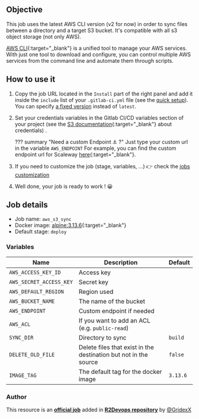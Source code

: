 ## Objective

This job uses the latest AWS CLI version (v2 for now) in order to sync files between a directory and a target S3 bucket. It's compatible with all s3 object storage (not only AWS).

[AWS CLI](https://aws.amazon.com/cli/){:target="_blank"} is a unified tool to manage your AWS services. With just one tool to download and configure, you can control multiple AWS services from the command line and automate them through scripts.

## How to use it
1. Copy the job URL located in the `Install` part of the right panel and add it inside the `include` list of your `.gitlab-ci.yml` file (see the [quick setup](/use-the-hub/#quick-setup)). You can specify [a fixed version](#changelog) instead of `latest`.
1. Set your credentials variables in the Gitlab CI/CD variables section of your project (see the [S3 documentation](https://docs.aws.amazon.com/cli/latest/userguide/cli-configure-quickstart.html){:target="_blank"} about credentials) .

    ??? summary "Need a custom Endpoint ⚓ ?"
      Just type your custom url in the variable `AWS_ENDPOINT`
      For example, you can find the custom endpoint url for Scaleway [here](https://www.scaleway.com/en/docs/storage/object/api-cli/object-storage-aws-cli/){:target="_blank"}.

1. If you need to customize the job (stage, variables, ...) 👉 check the [jobs
   customization](/use-the-hub/#jobs-customization)
1. Well done, your job is ready to work ! 😀

## Job details
* Job name: `aws_s3_sync`
* Docker image: [alpine:3.13.6](https://hub.docker.com/_/alpinei){:target="_blank"}
* Default stage: `deploy`

### Variables

| Name | Description | Default |
| ---- | ----------- | ------- |
| `AWS_ACCESS_KEY_ID` | Access key | ` ` |
| `AWS_SECRET_ACCESS_KEY` | Secret key | ` ` |
| `AWS_DEFAULT_REGION` | Region used | ` ` |
| `AWS_BUCKET_NAME`| The name of the bucket | ` ` |
| `AWS_ENDPOINT` | Custom endpoint if needed | ` ` |
| `AWS_ACL` | If you want to add an ACL (e.g. `public-read`) | ` ` |
| `SYNC_DIR` | Directory to sync | `build` |
| `DELETE_OLD_FILE` | Delete files that exist in the destination but not in the source  | `false` |
| `IMAGE_TAG` | The default tag for the docker image | `3.13.6`  |



### Author
This resource is an **[official job](https://docs.r2devops.io/faq-labels/)** added in [**R2Devops repository**](https://gitlab.com/r2devops/hub) by [@GridexX](https://gitlab.com/GridexX)
